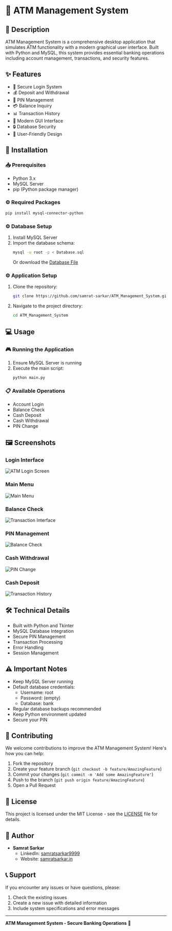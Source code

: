 # 🏦 ATM Management System

## 📝 Description
ATM Management System is a comprehensive desktop application that simulates ATM functionality with a modern graphical user interface. Built with Python and MySQL, this system provides essential banking operations including account management, transactions, and security features.

## ✨ Features
- 🔐 Secure Login System
- 💰 Deposit and Withdrawal
- 🔑 PIN Management
- 💳 Balance Inquiry
- 📊 Transaction History
- 🎨 Modern GUI Interface
- 🔒 Database Security
- 📱 User-Friendly Design

## 🚀 Installation

### 📥 Prerequisites
- Python 3.x
- MySQL Server
- pip (Python package manager)

### ⚙️ Required Packages
```bash
pip install mysql-connector-python
```

### ⚙️ Database Setup
1. Install MySQL Server
2. Import the database schema:
   ```bash
   mysql -u root -p < Database.sql
   ```
   Or download the [Database File](https://samrat-sarkar.github.io/ATM_Management_System/Database.sql)

### ⚙️ Application Setup
1. Clone the repository:
   ```bash
   git clone https://github.com/samrat-sarkar/ATM_Management_System.git
   ```

2. Navigate to the project directory:
   ```bash
   cd ATM_Management_System
   ```

## 💻 Usage

### 🎮 Running the Application
1. Ensure MySQL Server is running
2. Execute the main script:
   ```bash
   python main.py
   ```

### 📋 Available Operations
- Account Login
- Balance Check
- Cash Deposit
- Cash Withdrawal
- PIN Change

## 🖼️ Screenshots
### Login Interface
![ATM Login Screen](https://samrat-sarkar.github.io/ATM_Management_System/screenshots/1.png)

### Main Menu
![Main Menu](https://samrat-sarkar.github.io/ATM_Management_System/screenshots/2.png)

### Balance Check
![Transaction Interface](https://samrat-sarkar.github.io/ATM_Management_System/screenshots/3.png)

### PIN Management
![Balance Check](https://samrat-sarkar.github.io/ATM_Management_System/screenshots/4.png)

### Cash Withdrawal
![PIN Change](https://samrat-sarkar.github.io/ATM_Management_System/screenshots/5.png)

### Cash Deposit
![Transaction History](https://samrat-sarkar.github.io/ATM_Management_System/screenshots/6.png)

## 🛠️ Technical Details
- Built with Python and Tkinter
- MySQL Database Integration
- Secure PIN Management
- Transaction Processing
- Error Handling
- Session Management

## ⚠️ Important Notes
- Keep MySQL Server running
- Default database credentials:
  - Username: root
  - Password: (empty)
  - Database: bank
- Regular database backups recommended
- Keep Python environment updated
- Secure your PIN

## 🤝 Contributing
We welcome contributions to improve the ATM Management System! Here's how you can help:

1. Fork the repository
2. Create your feature branch (`git checkout -b feature/AmazingFeature`)
3. Commit your changes (`git commit -m 'Add some AmazingFeature'`)
4. Push to the branch (`git push origin feature/AmazingFeature`)
5. Open a Pull Request

## 📄 License
This project is licensed under the MIT License - see the [LICENSE](LICENSE) file for details.

## 👤 Author
- **Samrat Sarkar**
  - LinkedIn: [samratsarkar9999](https://www.linkedin.com/in/samratsarkar9999/)
  - Website: [samratsarkar.in](https://samratsarkar.in/)

## 📞 Support
If you encounter any issues or have questions, please:
1. Check the existing issues
2. Create a new issue with detailed information
3. Include system specifications and error messages

---

**ATM Management System - Secure Banking Operations** 🏦
